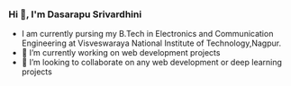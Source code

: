 ### Hi 👋, I'm Dasarapu Srivardhini

- I am currently pursing my B.Tech in Electronics and Communication Engineering at Visveswaraya National Institute of Technology,Nagpur.
- 🔭 I’m currently working on web development projects
- 👯 I’m looking to collaborate on any web development or deep learning projects

